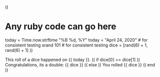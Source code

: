 ((
# Any ruby code can go here
today = Time.now.strftime "%B %d, %Y"
today = "April 24, 2020"   # for consistent testing
srand 101                  # for consistent testing
dice = [rand(6) + 1, rand(6) + 1]
))

This roll of a dice happened on {{ today }}.
(( if dice[0] == dice[1] ))
Congratulations, its a double: {{ dice }}
(( else ))
You rolled {{ dice }}
(( end ))
